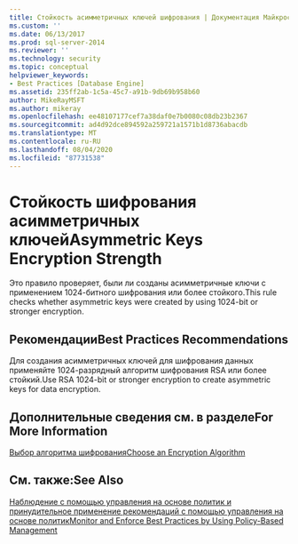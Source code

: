 ```yaml
---
title: Стойкость асимметричных ключей шифрования | Документация Майкрософт
ms.custom: ''
ms.date: 06/13/2017
ms.prod: sql-server-2014
ms.reviewer: ''
ms.technology: security
ms.topic: conceptual
helpviewer_keywords:
- Best Practices [Database Engine]
ms.assetid: 235ff2ab-1c5a-45c7-a91b-9db69b958b60
author: MikeRayMSFT
ms.author: mikeray
ms.openlocfilehash: ee48107177cef7a38daf0e7b0080c08db23b2367
ms.sourcegitcommit: ad4d92dce894592a259721a1571b1d8736abacdb
ms.translationtype: MT
ms.contentlocale: ru-RU
ms.lasthandoff: 08/04/2020
ms.locfileid: "87731538"
---
```

# <a name="asymmetric-keys-encryption-strength"></a><span data-ttu-id="4e34c-102">Стойкость шифрования асимметричных ключей</span><span class="sxs-lookup"><span data-stu-id="4e34c-102">Asymmetric Keys Encryption Strength</span></span>
  <span data-ttu-id="4e34c-103">Это правило проверяет, были ли созданы асимметричные ключи с применением 1024-битного шифрования или более стойкого.</span><span class="sxs-lookup"><span data-stu-id="4e34c-103">This rule checks whether asymmetric keys were created by using 1024-bit or stronger encryption.</span></span>  
  
## <a name="best-practices-recommendations"></a><span data-ttu-id="4e34c-104">Рекомендации</span><span class="sxs-lookup"><span data-stu-id="4e34c-104">Best Practices Recommendations</span></span>  
 <span data-ttu-id="4e34c-105">Для создания асимметричных ключей для шифрования данных применяйте 1024-разрядный алгоритм шифрования RSA или более стойкий.</span><span class="sxs-lookup"><span data-stu-id="4e34c-105">Use RSA 1024-bit or stronger encryption to create asymmetric keys for data encryption.</span></span>  
  
## <a name="for-more-information"></a><span data-ttu-id="4e34c-106">Дополнительные сведения см. в разделе</span><span class="sxs-lookup"><span data-stu-id="4e34c-106">For More Information</span></span>  
 [<span data-ttu-id="4e34c-107">Выбор алгоритма шифрования</span><span class="sxs-lookup"><span data-stu-id="4e34c-107">Choose an Encryption Algorithm</span></span>](../security/encryption/choose-an-encryption-algorithm.md)  
  
## <a name="see-also"></a><span data-ttu-id="4e34c-108">См. также:</span><span class="sxs-lookup"><span data-stu-id="4e34c-108">See Also</span></span>  
 [<span data-ttu-id="4e34c-109">Наблюдение с помощью управления на основе политик и принудительное применение рекомендаций с помощью управления на основе политик</span><span class="sxs-lookup"><span data-stu-id="4e34c-109">Monitor and Enforce Best Practices by Using Policy-Based Management</span></span>](monitor-and-enforce-best-practices-by-using-policy-based-management.md)  
  
  
